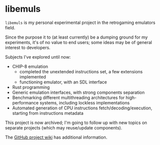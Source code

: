 # libemuls

`libemuls` is my personal experimental project in the retrogaming emulators field.

Since the purpose it to (at least currently) be a dumping ground for my experiments, it's of no value to end users; some ideas may be of general interest to developers.

Subjects I've explored until now:

- CHIP-8 emulation
  - completed the unextended instructions set, a few extensions implemented
  - functioning emulator, with an SDL interface
- Rust programming
- Generic emulation interfaces, with strong components separation
- Benchmarking different multithreading architectures for high-performance systems, including lockless implementations
- Automated generation of CPU instructions fetch/decoding/execution, starting from instructions metadata

This project is now archived; I'm going to follow up with new topics on separate projects (which may reuse/update components).

The [GitHub project wiki](../../wiki) has additional information.
